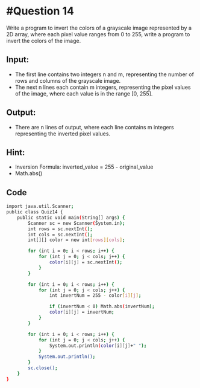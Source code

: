 # #Question 14
Write a program to invert the colors of a grayscale image represented by a 2D array, where each pixel value ranges from 0 to 255, write a program to invert the colors of the image. 

## Input:
* The first line contains two integers n and m, representing the number of rows and columns of the grayscale image. 
* The next n lines each contain m integers, representing the pixel values of the image, where each value is in the range [0, 255]. 


## Output:
* There are n lines of output, where each line contains m integers representing the inverted pixel values. 

## Hint:
* Inversion Formula: inverted_value = 255 - original_value
* Math.abs() 

## Code

```bash
import java.util.Scanner;
public class Quiz14 {
    public static void main(String[] args) {
        Scanner sc = new Scanner(System.in);
        int rows = sc.nextInt();
        int cols = sc.nextInt();
        int[][] color = new int[rows][cols];

        for (int i = 0; i < rows; i++) {
            for (int j = 0; j < cols; j++) {
                color[i][j] = sc.nextInt();
            }
        }

        for (int i = 0; i < rows; i++) {
            for (int j = 0; j < cols; j++) {
                int invertNum = 255 - color[i][j];

                if (invertNum < 0) Math.abs(invertNum);
                color[i][j] = invertNum;
            }
        }

        for (int i = 0; i < rows; i++) {
            for (int j = 0; j < cols; j++) {
                System.out.println(color[i][j]+" ");
            }
            System.out.println();
        }
        sc.close();
    }
}
```